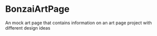 # BonzaiArtPage
 An mock art page that contains information on an art page project with different design ideas
